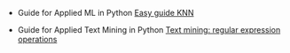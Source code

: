 - Guide for Applied ML in Python
[Easy guide KNN](https://kevinzakka.github.io/2016/07/13/k-nearest-neighbor/)

- Guide for Applied Text Mining in Python
[Text mining: regular expression operations](https://docs.python.org/3/library/re.html)
